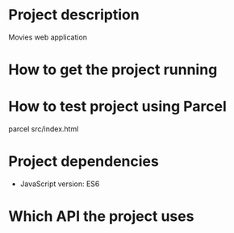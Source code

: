 # Project description
Movies web application

# How to get the project running

# How to test project using Parcel
parcel src/index.html

# Project dependencies

* JavaScript version: ES6

# Which API the project uses

